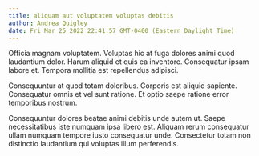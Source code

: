 ```yaml
---
title: aliquam aut voluptatem voluptas debitis
author: Andrea Quigley
date: Fri Mar 25 2022 22:41:57 GMT-0400 (Eastern Daylight Time)
---
```

Officia magnam voluptatem. Voluptas hic at fuga dolores animi quod laudantium dolor. Harum aliquid et quis ea inventore. Consequatur ipsam labore et. Tempora mollitia est repellendus adipisci.

 Consequuntur at quod totam doloribus. Corporis est aliquid sapiente. Consequatur omnis et vel sunt ratione. Et optio saepe ratione error temporibus nostrum.

 Consequuntur dolores beatae animi debitis unde autem ut. Saepe necessitatibus iste numquam ipsa libero est. Aliquam rerum consequatur ullam numquam tempore iusto consequatur unde. Consectetur totam non distinctio laudantium qui voluptas illum perferendis.
